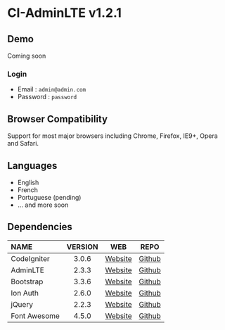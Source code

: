 # CI-AdminLTE v1.2.1

## Demo

Coming soon

### Login
 * Email : `admin@admin.com`
 * Password : `password`

## Browser Compatibility
Support for most major browsers including Chrome, Firefox, IE9+, Opera and Safari.

## Languages
  * English
  * French
  * Portuguese (pending)
  * ... and more soon
 
## Dependencies
| NAME | VERSION | WEB | REPO |
| :--- | :---: | :---: | :---: |
| CodeIgniter | 3.0.6 | [Website](http://codeigniter.com) | [Github](https://github.com/bcit-ci/CodeIgniter/)
| AdminLTE | 2.3.3 | [Website](https://almsaeedstudio.com) | [Github](https://github.com/almasaeed2010/AdminLTE/)
| Bootstrap | 3.3.6 | [Website](http://getbootstrap.com) | [Github](https://github.com/twbs/bootstrap)
| Ion Auth | 2.6.0 | [Website](http://benedmunds.com/ion_auth) | [Github](https://github.com/benedmunds/CodeIgniter-Ion-Auth)
| jQuery | 2.2.3 | [Website](http://jquery.com) | [Github](https://github.com/jquery/jquery)
| Font Awesome | 4.5.0 | [Website](http://fortawesome.github.io/Font-Awesome/) | [Github](https://github.com/FortAwesome/Font-Awesome)
